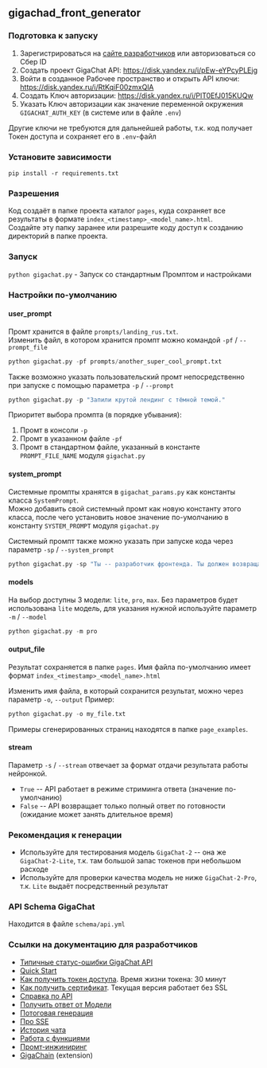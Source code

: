 ## gigachad_front_generator

### Подготовка к запуску
1. Зарегистрироваться на [сайте разработчиков](https://developers.sber.ru/studio/workspaces/) или авторизоваться со Сбер ID
1. Создать проект GigaChat API: https://disk.yandex.ru/i/pEw-eYPcyPLEjg
1. Войти в созданное Рабочее пространство и открыть API ключи: https://disk.yandex.ru/i/RtKqiF00zmxQlA
1. Создать Ключ авторизации: https://disk.yandex.ru/i/PlT0EfJ015KUQw
1. Указать Ключ авторизации как значение переменной окружения `GIGACHAT_AUTH_KEY` (в системе или в файле `.env`)  
   
Другие ключи не требуются для дальнейшей работы, т.к. код получает Токен доступа и сохраняет его в `.env`-файл

### Установите зависимости
`pip install -r requirements.txt`

### Разрешения
Код создаёт в папке проекта каталог `pages`, куда сохраняет все результаты в формате `index_<timestamp>_<model_name>.html`.  
Создайте эту папку заранее или разрешите коду доступ к созданию директорий в папке проекта.

### Запуск
`python gigachat.py` - Запуск со стандартным Промптом и настройками  

### Настройки по-умолчанию
#### user_prompt
Промт хранится в файле `prompts/landing_rus.txt`.  
Изменить файл, в котором хранится промпт можно командой `-pf` / `--prompt_file`
```python
python gigachat.py -pf prompts/another_super_cool_prompt.txt
```
Также возможно указать пользовательский промт непосредственно при запуске с помощью параметра `-p` / `--prompt`
```python
python gigachat.py -p "Запили крутой лендинг с тёмной темой."
```
Приоритет выбора промпта (в порядке убывания):
1. Промт в консоли `-p`
1. Промт в указанном файле `-pf`
1. Промт в стандартном файле, указанный в константе `PROMPT_FILE_NAME` модуля `gigachat.py`

#### system_prompt
Системные промпты хранятся в `gigachat_params.py` как константы класса `SystemPrompt`.  
Можно добавить свой системный промт как новую константу этого класса, после чего установить новое значение по-умолчанию в константу `SYSTEM_PROMPT` модуля `gigachat.py`

Системный промпт также можно указать при запуске кода через параметр `-sp` / `--system_prompt`
```python
python gigachat.py -sp "Ты -- разработчик фронтенда. Ты должен возвращать по запросам ТОЛЬКО HTML+CSS+JS код без дополнительного описания."
```

#### models
На выбор доступны 3 модели: `lite`, `pro`, `max`. Без параметров будет использована `lite` модель, для указания нужной используйте параметр `-m` / `--model`
```python
python gigachat.py -m pro
```

#### output_file
Результат сохраняется в папке `pages`. Имя файла по-умолчанию имеет формат `index_<timestamp>_<model_name>.html`  

Изменить имя файла, в который сохранится результат, можно через параметр `-o`, `--output` 
Пример:
```python
python gigachat.py -o my_file.txt
```
Примеры сгенерированных страниц находятся в папке `page_examples`.

#### stream
Параметр `-s` / `--stream` отвечает за формат отдачи результата работы нейронкой.
- `True` -- API работает в режиме стриминга ответа (значение по-умолчанию)
- `False` -- API возвращает только полный ответ по готовности (ожидание может занять длительное время)

### Рекомендация к генерации
- Используйте для тестирования модель `GigaChat-2` -- она же `GigaChat-2-Lite`, т.к. там большой запас токенов при небольшом расходе
- Используйте для проверки качества модель не ниже `GigaChat-2-Pro`, т.к. `Lite` выдаёт посредственный результат

### API Schema GigaChat
Находится в файле `schema/api.yml`

### Ссылки на документацию для разработчиков
- [Типичные статус-ошибки GigaChat API](https://developers.sber.ru/docs/ru/gigachat/api/errors-description?responseCode=400)
- [Quick Start](https://developers.sber.ru/docs/ru/gigachat/quickstart/ind-create-project)
- [Как получить токен доступа](https://developers.sber.ru/docs/ru/gigachat/api/reference/rest/post-token). Время жизни токена: 30 минут
- [Как получить сертификат](https://developers.sber.ru/docs/ru/gigachat/certificates). Текущая версия работает без SSL
- [Справка по API](https://developers.sber.ru/docs/ru/gigachat/api/reference/rest/post-ai-check)
- [Получить ответ от Модели](https://developers.sber.ru/docs/ru/gigachat/api/reference/rest/post-chat)
- [Потоговая генерация](https://developers.sber.ru/docs/ru/gigachat/guides/response-token-streaming?tool=python)  
- [Про SSE](https://developer.mozilla.org/en-US/docs/Web/API/Server-sent_events/Using_server-sent_events#event_stream_format)
- [История чата](https://developers.sber.ru/docs/ru/gigachat/guides/keeping-context)
- [Работа с функциями](https://developers.sber.ru/docs/ru/gigachat/guides/function-calling#rabota-s-sobstvennymi-funktsiyami)
- [Промт-инжиниринг](https://developers.sber.ru/docs/ru/gigachat/prompts-hub/prompt-engineering)
- [GigaChain](https://developers.sber.ru/docs/ru/gigachain/overview#quickstart) (extension)
